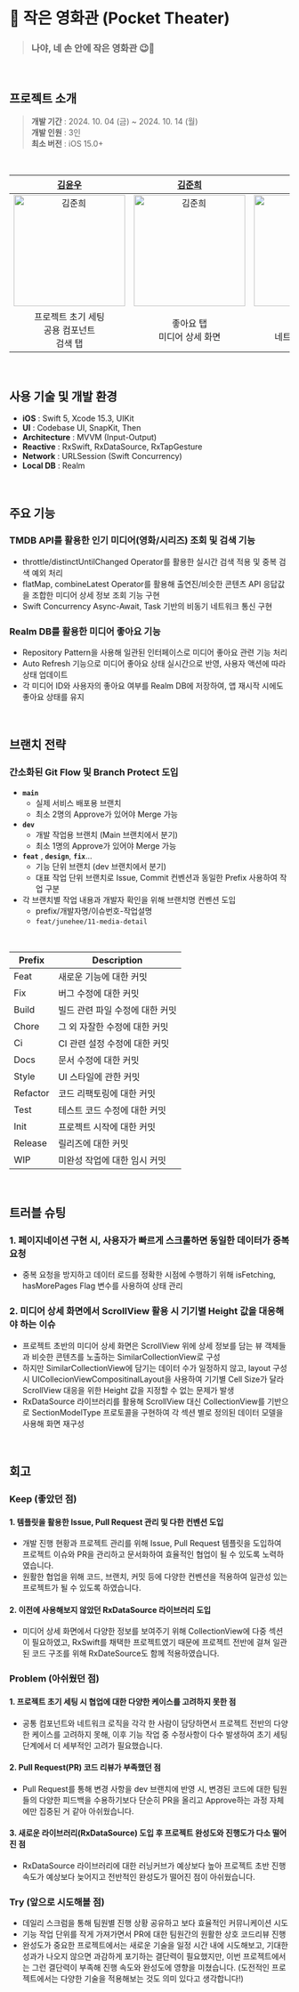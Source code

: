 # 📼 작은  영화관  (Pocket Theater)
> ### 나야, 네 손 안에 작은 영화관 😉🍿

<br />

## 프로젝트 소개
> **개발 기간** : 2024. 10. 04 (금) ~ 2024. 10. 14 (월)<br />
> **개발 인원** : 3인<br />
> **최소 버전** : iOS 15.0+<br />


<br />

| **[김윤우](https://github.com/yoonwooiOS)** | **[김준희](https://github.com/dev-junehee)** | **[소정섭](https://github.com/wjdtjq6)** |
| :-: | :-: | :-: |
| <a href="https://github.com/dev-junehee"><img src="https://avatars.githubusercontent.com/u/170070172?v=4" width=200px alt="김준희" /> | <a href="https://github.com/dev-junehee"><img src="https://avatars.githubusercontent.com/u/116873887?v=4" width=200px alt="김준희" /> | <a href="https://github.com/dev-junehee"><img src="https://avatars.githubusercontent.com/u/71679088?v=4" width=200px alt="김준희" /> |
| 프로젝트 초기 세팅<br />공용 컴포넌트<br />검색 탭 | 좋아요 탭<br />미디어 상세 화면 | 홈 탭<br />네트워크 통신 로직 |

<br />

## 사용 기술 및 개발 환경
- **iOS** : Swift 5, Xcode 15.3, UIKit
- **UI** : Codebase UI, SnapKit, Then
- **Architecture** : MVVM (Input-Output)
- **Reactive** : RxSwift, RxDataSource, RxTapGesture
- **Network** : URLSession (Swift Concurrency)
- **Local DB** : Realm

<br />

## 주요 기능
### TMDB API를 활용한 인기 미디어(영화/시리즈) 조회 및 검색 기능
-  throttle/distinctUntilChanged Operator를 활용한 실시간 검색 적용 및 중복 검색 예외 처리
- flatMap, combineLatest Operator를 활용해 출연진/비슷한 콘텐츠 API 응답값을 조합한 미디어 상세 정보 조회 기능 구현
- Swift Concurrency Async-Await, Task 기반의 비동기 네트워크 통신 구현

### Realm DB를 활용한 미디어 좋아요 기능
- Repository Pattern을 사용해 일관된 인터페이스로 미디어 좋아요 관련 기능 처리
- Auto Refresh 기능으로 미디어 좋아요 상태 실시간으로 반영, 사용자 액션에 따라 상태 업데이트
- 각 미디어 ID와 사용자의 좋아요 여부를 Realm DB에 저장하여, 앱 재시작 시에도 좋아요 상태를 유지

<br />

## 브랜치 전략
### 간소화된 Git Flow 및 Branch Protect 도입
- **`main`**
  - 실제 서비스 배포용 브랜치
  - 최소 2명의 Approve가 있어야 Merge 가능
- **`dev`**
  - 개발 작업용 브랜치 (Main 브랜치에서 분기)
  - 최소 1명의 Approve가 있어야 Merge 가능
- **`feat`** , **`design`**, **`fix`**...
  - 기능 단위 브랜치 (dev 브랜치에서 분기)
  - 대표 작업 단위 브랜치로 Issue, Commit 컨벤션과 동일한 Prefix 사용하여 작업 구분
- 각 브랜치별 작업 내용과 개발자 확인을 위해 브랜치명 컨벤션 도입
  - prefix/개발자명/이슈번호-작업설명
  - `feat/junehee/11-media-detail`

<br />

| Prefix  | Description                           |
|------------|--------------------------------|
| Feat     | 새로운 기능에 대한 커밋        |
| Fix      | 버그 수정에 대한 커밋          |
| Build    | 빌드 관련 파일 수정에 대한 커밋|
| Chore    | 그 외 자잘한 수정에 대한 커밋  |
| Ci       | CI 관련 설정 수정에 대한 커밋  |
| Docs     | 문서 수정에 대한 커밋          |
| Style    | UI 스타일에 관한 커밋          |
| Refactor | 코드 리팩토링에 대한 커밋      |
| Test     | 테스트 코드 수정에 대한 커밋   |
| Init     | 프로젝트 시작에 대한 커밋      |
| Release  | 릴리즈에 대한 커밋             |
| WIP  | 미완성 작업에 대한 임시 커밋             |

<br />

## 트러블 슈팅
### 1. 페이지네이션 구현 시, 사용자가 빠르게 스크롤하면 동일한 데이터가 중복 요청
-  중복 요청을 방지하고 데이터 로드를 정확한 시점에 수행하기 위해 isFetching, hasMorePages Flag 변수를 사용하여 상태 관리
    
### 2. 미디어 상세 화면에서 ScrollView 활용 시 기기별 Height 값을 대응해야 하는 이슈
- 프로젝트 초반의 미디어 상세 화면은 ScrollView 위에 상세 정보를 담는 뷰 객체들과 비슷한 콘텐츠를 노출하는 SimilarCollectionView로 구성
- 하지만 SimilarCollectionView에 담기는 데이터 수가 일정하지 않고, layout 구성 시 UICollecionViewCompositinalLayout을 사용하여 기기별 Cell Size가 달라 ScrollView 대응을 위한 Height 값을 지정할 수 없는 문제가 발생
- RxDataSource 라이브러리를 활용해 ScrollView 대신 CollectionView를 기반으로 SectionModelType 프로토콜을 구현하여 각 섹션 별로 정의된 데이터 모델을 사용해 화면 재구성

<br />

## 회고
### Keep (좋았던 점)
#### 1. 템플릿을 활용한 Issue, Pull Request 관리 및 다한 컨벤션 도입
- 개발 진행 현황과 프로젝트 관리를 위해 Issue, Pull Request 템플릿을 도입하여 프로젝트 이슈와 PR을 관리하고 문서화하여 효율적인 협업이 될 수 있도록 노력하였습니다.
- 원활한 협업을 위해 코드, 브랜치, 커밋 등에 다양한 컨벤션을 적용하여 일관성 있는 프로젝트가 될 수 있도록 하였습니다.

#### 2. 이전에 사용해보지 않았던 RxDataSource 라이브러리 도입
- 미디어 상세 화면에서 다양한 정보를 보여주기 위해 CollectionView에 다중 섹션이 필요하였고, RxSwift를 채택한 프로젝트였기 때문에 프로젝트 전반에 걸쳐 일관된 코드 구조를 위해 RxDateSource도 함께 적용하였습니다.


### Problem (아쉬웠던 점)
#### 1. 프로젝트 초기 세팅 시 협업에 대한 다양한 케이스를 고려하지 못한 점
- 공통 컴포넌트와 네트워크 로직을 각각 한 사람이 담당하면서 프로젝트 전반의 다양한 케이스를 고려하지 못해, 이후 기능 작업 중 수정사항이 다수 발생하여 초기 세팅 단계에서 더 세부적인 고려가 필요했습니다.

#### 2. Pull Request(PR) 코드 리뷰가 부족했던 점
- Pull Request를 통해 변경 사항을 dev 브랜치에 반영 시, 변경된 코드에 대한 팀원들의 다양한 피드백을 수용하기보다 단순히 PR을 올리고 Approve하는 과정 자체에만 집중된 거 같아 아쉬웠습니다.
    
#### 3. 새로운 라이브러리(RxDataSource) 도입 후 프로젝트 완성도와 진행도가 다소 떨어진 점
- RxDataSource 라이브러리에 대한 러닝커브가 예상보다 높아 프로젝트 초반 진행 속도가 예상보다 늦어지고 전반적인 완성도가 떨어진 점이 아쉬웠습니다. 

### Try (앞으로 시도해볼 점)
- 데일리 스크럼을 통해 팀원별 진행 상황 공유하고 보다 효율적인 커뮤니케이션 시도
- 기능 작업 단위를 작게 가져가면서 PR에 대한 팀원간의 원활한 상호 코드리뷰 진행
- 완성도가 중요한 프로젝트에서는 새로운 기술을 일정 시간 내에 시도해보고, 기대한 성과가 나오지 않으면 과감하게 포기하는 결단력이 필요했지만, 이번 프로젝트에서는 그런 결단력이 부족해 진행 속도와 완성도에 영향을 미쳤습니다. (도전적인 프로젝트에서는 다양한 기술을 적용해보는 것도 의미 있다고 생각합니다!)

<br />